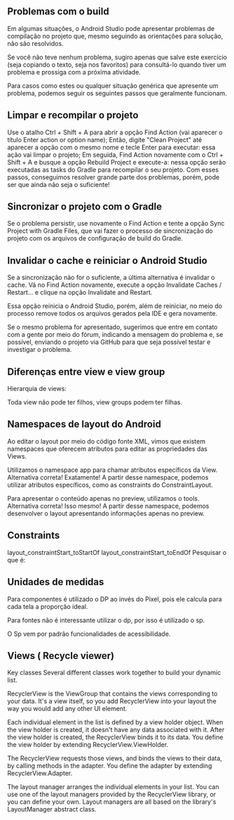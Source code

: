 ## Problemas com o build

Em algumas situações, o Android Studio pode apresentar problemas de compilação no projeto que, mesmo
seguindo as orientações para solução, não são resolvidos.

Se você não teve nenhum problema, sugiro apenas que salve este exercício (seja copiando o texto,
seja nos favoritos) para consultá-lo quando tiver um problema e prossiga com a próxima atividade.

Para casos como estes ou qualquer situação genérica que apresente um problema, podemos seguir os
seguintes passos que geralmente funcionam.

## Limpar e recompilar o projeto

Use o atalho Ctrl + Shift + A para abrir a opção Find Action (vai aparecer o título Enter action or
option name); Então, digite "Clean Project" até aparecer a opção com o mesmo nome e tecle Enter para
executar: essa ação vai limpar o projeto; Em seguida, Find Action novamente com o Ctrl + Shift + A e
busque a opção Rebuild Project e execute-a: nessa opção serão executadas as tasks do Gradle para
recompilar o seu projeto. Com esses passos, conseguimos resolver grande parte dos problemas, porém,
pode ser que ainda não seja o suficiente!

## Sincronizar o projeto com o Gradle

Se o problema persistir, use novamente o Find Action e tente a opção Sync Project with Gradle Files,
que vai fazer o processo de sincronização do projeto com os arquivos de configuração de build do
Gradle.

## Invalidar o cache e reiniciar o Android Studio

Se a sincronização não for o suficiente, a última alternativa é invalidar o cache. Vá no Find Action
novamente, execute a opção Invalidate Caches / Restart... e clique na opção Invalidate and Restart.

Essa opção reinicia o Android Studio, porém, além de reiniciar, no meio do processo remove todos os
arquivos gerados pela IDE e gera novamente.

Se o mesmo problema for apresentado, sugerimos que entre em contato com a gente por meio do fórum,
indicando a mensagem do problema e, se possível, enviando o projeto via GitHub para que seja
possível testar e investigar o problema.

## Diferenças entre view e view group

Hierarquia de views:

Toda view não pode ter filhos, view groups podem ter filhas.

## Namespaces de layout do Android

Ao editar o layout por meio do código fonte XML, vimos que existem namespaces que oferecem atributos
para editar as propriedades das Views.

Utilizamos o namespace app para chamar atributos específicos da View. Alternativa correta!
Exatamente! A partir desse namespace, podemos utilizar atributos específicos, como as constraints do
ConstraintLayout.

Para apresentar o conteúdo apenas no preview, utilizamos o tools. Alternativa correta! Isso mesmo! A
partir desse namespace, podemos desenvolver o layout apresentando informações apenas no preview.

## Constraints

layout_constraintStart_toStartOf layout_constraintStart_toEndOf Pesquisar o que é:

## Unidades de medidas

Para componentes é utilizado o DP ao invés do Pixel, pois ele calcula para cada tela a proporção
ideal.

Para fontes não é interessante utilizar o dp, por isso é utilizado o sp.

O Sp vem por padrão funcionalidades de acessibilidade.

## Views ( Recycle viewer)

Key classes Several different classes work together to build your dynamic list.

RecyclerView is the ViewGroup that contains the views corresponding to your data. It's a view
itself, so you add RecyclerView into your layout the way you would add any other UI element.

Each individual element in the list is defined by a view holder object. When the view holder is
created, it doesn't have any data associated with it. After the view holder is created, the
RecyclerView binds it to its data. You define the view holder by extending RecyclerView.ViewHolder.

The RecyclerView requests those views, and binds the views to their data, by calling methods in the
adapter. You define the adapter by extending RecyclerView.Adapter.

The layout manager arranges the individual elements in your list. You can use one of the layout
managers provided by the RecyclerView library, or you can define your own. Layout managers are all
based on the library's LayoutManager abstract class.

